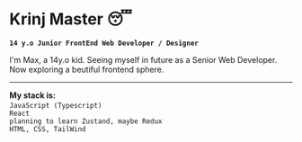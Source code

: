 # Krinj Master 😴

**`14 y.o Junior FrontEnd Web Developer / Designer`**

I'm Max, a 14y.o kid. Seeing myself in future as a Senior Web Developer. Now exploring a beutiful frontend sphere.<br><hr>
**My stack is:**<br>
`JavaScript (Typescript)` <image rel="stylesheet" href="https://cdn.jsdelivr.net/gh/devicons/devicon@v2.15.1/devicon.min.css"/> <br>
`React`<br>
`planning to learn Zustand, maybe Redux`<br>
`HTML, CSS, TailWind`<br>


